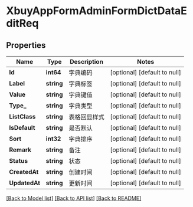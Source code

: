 # XbuyAppFormAdminFormDictDataEditReq

## Properties
Name | Type | Description | Notes
------------ | ------------- | ------------- | -------------
**Id** | **int64** | 字典编码 | [optional] [default to null]
**Label** | **string** | 字典标签 | [optional] [default to null]
**Value** | **string** | 字典键值 | [optional] [default to null]
**Type_** | **string** | 字典类型 | [optional] [default to null]
**ListClass** | **string** | 表格回显样式 | [optional] [default to null]
**IsDefault** | **string** | 是否默认 | [optional] [default to null]
**Sort** | **int32** | 字典排序 | [optional] [default to null]
**Remark** | **string** | 备注 | [optional] [default to null]
**Status** | **string** | 状态 | [optional] [default to null]
**CreatedAt** | **string** | 创建时间 | [optional] [default to null]
**UpdatedAt** | **string** | 更新时间 | [optional] [default to null]

[[Back to Model list]](../README.md#documentation-for-models) [[Back to API list]](../README.md#documentation-for-api-endpoints) [[Back to README]](../README.md)

